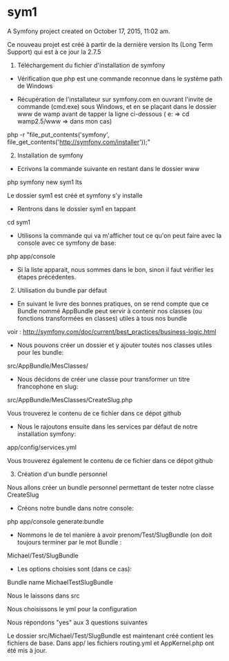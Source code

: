 sym1
====

A Symfony project created on October 17, 2015, 11:02 am.

Ce nouveau projet est créé à partir de la dernière version lts (Long Term Support) qui est à ce jour la 2.7.5

1) Téléchargement du fichier d'installation de symfony

- Vérification que php est une commande reconnue dans le système path de Windows

- Récupération de l'installateur sur symfony.com en ouvrant l'invite de commande (cmd.exe) sous Windows, et en se plaçant dans le dossier www de wamp avant de
tapper la ligne ci-dessous ( e: => cd wamp2.5/www => dans mon cas)

php -r "file_put_contents('symfony', file_get_contents('http://symfony.com/installer'));"

2) Installation de symfony

- Ecrivons la commande suivante en restant dans le dossier www

php symfony new sym1 lts

Le dossier sym1 est créé et symfony s'y installe

- Rentrons dans le dossier sym1 en tappant 

cd sym1

- Utilisons la commande qui va m'afficher tout ce qu'on peut faire avec la console avec ce symfony de base:

php app/console

- Si la liste apparait, nous sommes dans le bon, sinon il faut vérifier les étapes précédentes.

2) Utilisation du bundle par défaut

- En suivant le livre des bonnes pratiques, on se rend compte que ce Bundle nommé AppBundle peut servir à contenir nos classes (ou fonctions transformées
en classes) utiles à tous nos bundle

voir : http://symfony.com/doc/current/best_practices/business-logic.html

- Nous pouvons créer un dossier et y ajouter toutes nos classes utiles pour les bundle:

src/AppBundle/MesClasses/

- Nous décidons de créer une classe pour transformer un titre francophone en slug:

src/AppBundle/MesClasses/CreateSlug.php

Vous trouverez le contenu de ce fichier dans ce dépot github

- Nous le rajoutons ensuite dans les services par défaut de notre installation symfony:

app/config/services.yml

Vous trouverez également le contenu de ce fichier dans ce dépot github

3) Création d'un bundle personnel

Nous allons créer un bundle personnel permettant de tester notre classe CreateSlug

- Créons notre bundle dans notre console:

php app/console generate:bundle

- Nommons le de tel manière à avoir prenom/Test/SlugBundle (on doit toujours terminer par le mot Bundle :

Michael/Test/SlugBundle

- Les options choisies sont (dans ce cas):

Bundle name MichaelTestSlugBundle

Nous le laissons dans src

Nous choisissons le yml pour la configuration

Nous répondons "yes" aux 3 questions suivantes

Le dossier src/Michael/Test/SlugBundle est maintenant créé contient les fichiers de base. Dans app/ les fichiers routing.yml et AppKernel.php ont été mis
à jour.